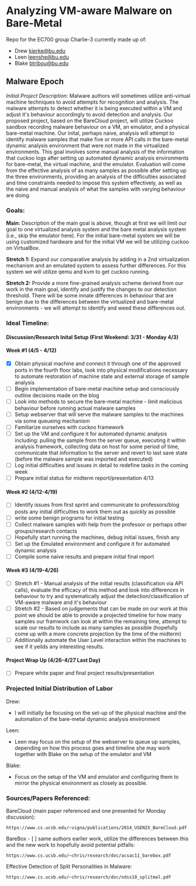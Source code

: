 # Analyzing VM-aware Malware on Bare-Metal

Repo for the EC700 group Charlie-3 currently made up of:
- Drew kierke@bu.edu
- Leen leenshe@bu.edu
- Blake btribou@bu.edu

## Malware Epoch

_Initial Project Description:_ Malware authors will sometimes utilize anti-virtual machine techniques to avoid attempts for recognition and analysis.  The malware attempts to detect whether it is being executed within a VM and adjust it's behaviour accordingly to avoid detection and analysis.  Our proposed project, based on the BareCloud project, will utilize Cuckoo sandbox recording malware behaviour on a VM, an emulator, and a physical bare-metal machine.  Our inital, perhaps naive, analysis will attempt to identify malware samples that make five or more API calls in the bare-metal dynamic analysis environment that were not made in the virtualized environments.  This goal involves some manual analysis of the information that cuckoo logs after setting up automated dynamic analysis environments for bare-metal, the virtual machine, and the emulator.  Evaluation will come from the effective analysis of as many samples as possible after setting up the three environments, providing an analysis of the difficulties associated and time constraints needed to impose this system effectively, as well as the naive and manual analysis of what the samples with varying behaviour are doing.


### Goals:

__Main:__ Description of the main goal is above, though at first we will limit our goal to one virtualized analysis system and the bare metal analysis system (i.e., skip the emulator here).  For the initial bare-metal system we will be using customized hardware and for the initial VM we will be utilizing cuckoo on VirtualBox.

__Stretch 1:__ Expand our comparative analysis by adding in a 2nd virtualization mechanism and an emulated system to assess further differences.  For this system we will utilize qemu and kvm to get cuckoo running. 

__Stretch 2:__ Provide a more fine-grained analysis scheme derived from our work in the main goal, identify and justify the changes to our detection threshold.  There will be some innate differences in behaviour that are benign due to the differences between the virtualized and bare-metal environments - we will attempt to identify and weed these differences out.

### Ideal Timeline:

#### Discussion/Research Inital Setup (First Weekend: 3/31 - Monday 4/3)

#### Week #1 (4/5 - 4/12)
- [x] Obtain physical machine and connect it through one of the approved ports in the fourth floor labs, look into physical modifications necessary to automate restoration of machine state and external storage of sample analysis
- [ ] Begin implementation of bare-metal machine setup and consciously outline decisions made on the blog
- [ ] Look into methods to secure the bare-metal machine - limit malicious behaviour before running actual malware samples
- [ ] Setup webserver that will serve the malware samples to the machines via some queueing mechanism
- [ ] Familiarize ourselves with cuckoo framework
- [ ] Set up the VM and configure it for automated dynamic analysis including: pulling the sample from the server queue, executing it within analysis framework, collecting data on host for some period of time, communicate that information to the server and revert to last save state (before the malware sample was imported and executed)
- [ ] Log initial difficulties and issues in detail to redefine tasks in the coming week
- [ ] Prepare initial status for midterm report/presentation 4/13

#### Week #2 (4/12-4/19)
- [ ] Identify issues from first sprint and communicate to professors/blog posts any initial difficulties to work them out as quickly as possible
- [ ] write some benign programs for initial testing
- [ ] Collect malware samples with help from the professor or perhaps other groups/research contacts
- [ ] Hopefully start running the machines, debug initial issues, finish any 
- [ ] Set up the Emulated environment and configure it for automated dynamic analysis
- [ ] Compile some naive results and prepare initial final report

#### Week #3 (4/19-4/26)
- [ ] Stretch #1 - Manual analysis of the initial results (classification via API calls), evaluate the efficacy of this method and look into differences in behaviour to try and systematically adjust the detection/classification of VM-aware malware and it's behaviour
- [ ] Stretch #2 - Based on judgements that can be made on our work at this point we should be able to provide a projected timeline for how many samples our framwork can look at within the remaining time, attempt to scale our results to include as many samples as possible (hopefully come up with a more concrete projection by the time of the midterm)
- [ ] Additionally automate the User Level interaction within the machines to see if it yeilds any interesting results.

#### Project Wrap Up (4/26-4/27 Last Day)
- [ ] Prepare white paper and final project results/presentation

### Projected Initial Distribution of Labor

Drew:
* I will initially be focusing on the set-up of the physical machine and the automation of the bare-metal dynamic analysis environment

Leen:
* Leen may focus on the setup of the webserver to queue up samples, depending on how this process goes and timeline she may work together with Blake on the setup of the emulator and VM

Blake:
* Focus on the setup of the VM and emulator and configuring them to mirror the physical environment as closely as possible.

### Sources/Papers Referenced:

BareCloud (main paper referenced and one presented for Monday discussion):

	https://www.cs.ucsb.edu/~vigna/publications/2014_USENIX_BareCloud.pdf
	
BareBox - [ ] same authors earlier work, utilize the differences between this and the new work to hopefully avoid potential pitfalls:

	https://www.cs.ucsb.edu/~chris/research/doc/acsac11_barebox.pdf
	
Effective Detection of Split Personalities in Malware:

	https://www.cs.ucsb.edu/~chris/research/doc/ndss10_splitmal.pdf
